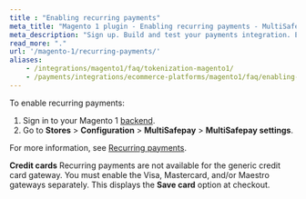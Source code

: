 ```yaml
---
title : "Enabling recurring payments"
meta_title: "Magento 1 plugin - Enabling recurring payments - MultiSafepay Docs"
meta_description: "Sign up. Build and test your payments integration. Explore our products and services. Use our API reference, SDKs, and wrappers. Get support."
read_more: "."
url: '/magento-1/recurring-payments/'
aliases: 
    - /integrations/magento1/faq/tokenization-magento1/
    - /payments/integrations/ecommerce-platforms/magento1/faq/enabling-tokenization/
---
```


To enable recurring payments:

1. Sign in to your Magento 1 [backend](/getting-started/glossary/#backend).
2. Go to **Stores** > **Configuration** > **MultiSafepay** > **MultiSafepay settings**.

For more information, see [Recurring payments](/features/recurring-payments).

**Credit cards**
Recurring payments are not available for the generic credit card gateway. You must enable the Visa, Mastercard, and/or Maestro gateways separately. This displays the **Save card** option at checkout.